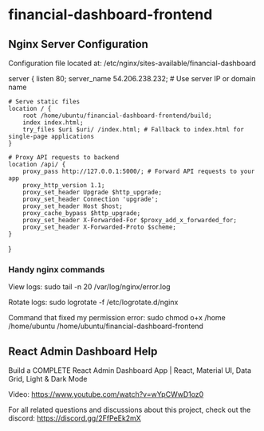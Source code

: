 # financial-dashboard-frontend

## Nginx Server Configuration

Configuration file located at: /etc/nginx/sites-available/financial-dashboard

server {
listen 80;
server_name 54.206.238.232; # Use server IP or domain name

    # Serve static files
    location / {
        root /home/ubuntu/financial-dashboard-frontend/build;
        index index.html;
        try_files $uri $uri/ /index.html; # Fallback to index.html for single-page applications
    }

    # Proxy API requests to backend
    location /api/ {
        proxy_pass http://127.0.0.1:5000/; # Forward API requests to your app
        proxy_http_version 1.1;
        proxy_set_header Upgrade $http_upgrade;
        proxy_set_header Connection 'upgrade';
        proxy_set_header Host $host;
        proxy_cache_bypass $http_upgrade;
        proxy_set_header X-Forwarded-For $proxy_add_x_forwarded_for;
        proxy_set_header X-Forwarded-Proto $scheme;
    }

}

### Handy nginx commands

View logs:
sudo tail -n 20 /var/log/nginx/error.log

Rotate logs:
sudo logrotate -f /etc/logrotate.d/nginx

Command that fixed my permission error:
sudo chmod o+x /home /home/ubuntu /home/ubuntu/financial-dashboard-frontend

## React Admin Dashboard Help

Build a COMPLETE React Admin Dashboard App | React, Material UI, Data Grid, Light & Dark Mode

Video: https://www.youtube.com/watch?v=wYpCWwD1oz0

For all related questions and discussions about this project, check out the discord: https://discord.gg/2FfPeEk2mX
